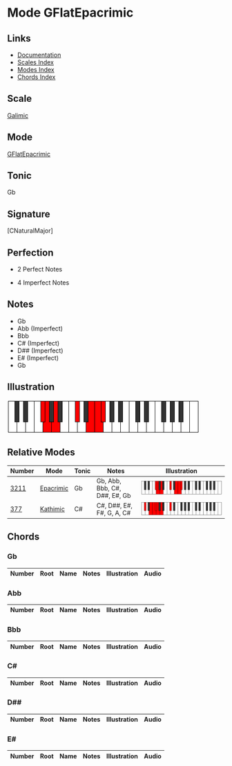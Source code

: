 # Mode GFlatEpacrimic

## Links

- [Documentation](index.md)
- [Scales Index](Scales.md)
- [Modes Index](Modes.md)
- [Chords Index](Chords.md)

## Scale

[Galimic](ScaleGalimic.md)

## Mode

[GFlatEpacrimic](ModeGFlatEpacrimic.md)

## Tonic

Gb

## Signature

[CNaturalMajor]

## Perfection

 - 2 Perfect Notes

 - 4 Imperfect Notes

## Notes

- Gb
- Abb (Imperfect)
- Bbb
- C# (Imperfect)
- D## (Imperfect)
- E# (Imperfect)
- Gb

## Illustration

![GFlatEpacrimic](ModeGFlatEpacrimic.png)

## Relative Modes

| Number | Mode | Tonic | Notes | Illustration |
|--------|------|-------|-------|--------------|
| [3211](https://ianring.com/musictheory/scales/3211) | [Epacrimic](ModeEpacrimic.md) | Gb | Gb, Abb, Bbb, C#, D##, E#, Gb | ![GFlatEpacrimic](ModeGFlatEpacrimic.png) |
| [377](https://ianring.com/musictheory/scales/377) | [Kathimic](ModeKathimic.md) | C# | C#, D##, E#, F#, G, A, C# | ![CSharpKathimic](ModeCSharpKathimic.png) |

## Chords

### Gb

| Number | Root | Name | Notes | Illustration | Audio |
|--------|------|------|-------|--------------|-------|

### Abb

| Number | Root | Name | Notes | Illustration | Audio |
|--------|------|------|-------|--------------|-------|

### Bbb

| Number | Root | Name | Notes | Illustration | Audio |
|--------|------|------|-------|--------------|-------|

### C#

| Number | Root | Name | Notes | Illustration | Audio |
|--------|------|------|-------|--------------|-------|

### D##

| Number | Root | Name | Notes | Illustration | Audio |
|--------|------|------|-------|--------------|-------|

### E#

| Number | Root | Name | Notes | Illustration | Audio |
|--------|------|------|-------|--------------|-------|

